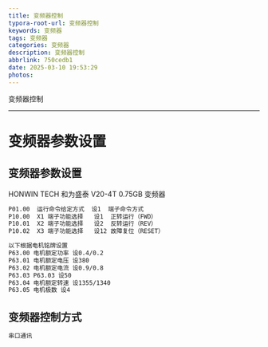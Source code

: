 ```yaml
---
title: 变频器控制
typora-root-url: 变频器控制
keywords: 变频器
tags: 变频器
categories: 变频器
description: 变频器控制
abbrlink: 750cedb1
date: 2025-03-10 19:53:29
photos:
---
```


变频器控制

<!--more-->

------

# 变频器参数设置

## 变频器参数设置

HONWIN TECH 和为盛泰  V20-4T 0.75GB  变频器

```markdown
P01.00  运行命令给定方式  设1  端子命令方式
P10.00  X1 端子功能选择   设1  正转运行（FWD）
P10.01  X2 端子功能选择   设2  反转运行（REV）
P10.02  X3 端子功能选择   设12 故障复位（RESET）

以下根据电机铭牌设置
P63.00 电机额定功率 设0.4/0.2
P63.01 电机额定电压 设380
P63.02 电机额定电流 设0.9/0.8
P63.03 P63.03 设50
P63.04 电机额定转速 设1355/1340
P63.05 电机极数 设4
```

## 变频器控制方式

```markdown
串口通讯
```

